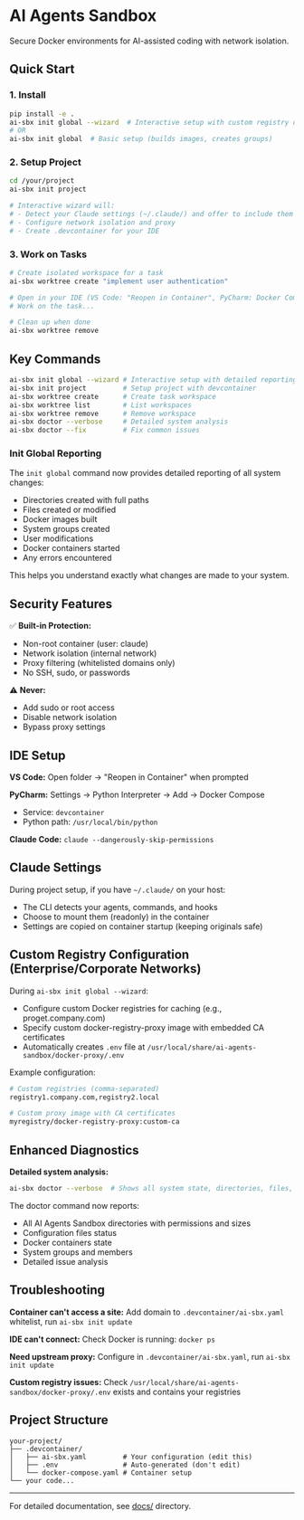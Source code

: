 # AI Agents Sandbox

Secure Docker environments for AI-assisted coding with network isolation.

## Quick Start

### 1. Install
```bash
pip install -e .
ai-sbx init global --wizard  # Interactive setup with custom registry option
# OR
ai-sbx init global  # Basic setup (builds images, creates groups)
```

### 2. Setup Project
```bash
cd /your/project
ai-sbx init project

# Interactive wizard will:
# - Detect your Claude settings (~/.claude/) and offer to include them
# - Configure network isolation and proxy
# - Create .devcontainer for your IDE
```

### 3. Work on Tasks
```bash
# Create isolated workspace for a task
ai-sbx worktree create "implement user authentication"

# Open in your IDE (VS Code: "Reopen in Container", PyCharm: Docker Compose interpreter)
# Work on the task...

# Clean up when done
ai-sbx worktree remove
```

## Key Commands

```bash
ai-sbx init global --wizard # Interactive setup with detailed reporting
ai-sbx init project         # Setup project with devcontainer
ai-sbx worktree create      # Create task workspace
ai-sbx worktree list        # List workspaces
ai-sbx worktree remove      # Remove workspace
ai-sbx doctor --verbose     # Detailed system analysis
ai-sbx doctor --fix         # Fix common issues
```

### Init Global Reporting

The `init global` command now provides detailed reporting of all system changes:
- Directories created with full paths
- Files created or modified
- Docker images built
- System groups created
- User modifications
- Docker containers started
- Any errors encountered

This helps you understand exactly what changes are made to your system.

## Security Features

✅ **Built-in Protection:**
- Non-root container (user: claude)
- Network isolation (internal network)
- Proxy filtering (whitelisted domains only)
- No SSH, sudo, or passwords

⚠️ **Never:**
- Add sudo or root access
- Disable network isolation
- Bypass proxy settings

## IDE Setup

**VS Code:** Open folder → "Reopen in Container" when prompted

**PyCharm:** Settings → Python Interpreter → Add → Docker Compose
- Service: `devcontainer`
- Python path: `/usr/local/bin/python`

**Claude Code:** `claude --dangerously-skip-permissions`

## Claude Settings

During project setup, if you have `~/.claude/` on your host:
- The CLI detects your agents, commands, and hooks
- Choose to mount them (readonly) in the container
- Settings are copied on container startup (keeping originals safe)

## Custom Registry Configuration (Enterprise/Corporate Networks)

During `ai-sbx init global --wizard`:
- Configure custom Docker registries for caching (e.g., proget.company.com)
- Specify custom docker-registry-proxy image with embedded CA certificates
- Automatically creates `.env` file at `/usr/local/share/ai-agents-sandbox/docker-proxy/.env`

Example configuration:
```bash
# Custom registries (comma-separated)
registry1.company.com,registry2.local

# Custom proxy image with CA certificates
myregistry/docker-registry-proxy:custom-ca
```

## Enhanced Diagnostics

**Detailed system analysis:**
```bash
ai-sbx doctor --verbose  # Shows all system state, directories, files, containers
```

The doctor command now reports:
- All AI Agents Sandbox directories with permissions and sizes
- Configuration files status
- Docker containers state
- System groups and members
- Detailed issue analysis

## Troubleshooting

**Container can't access a site:** Add domain to `.devcontainer/ai-sbx.yaml` whitelist, run `ai-sbx init update`

**IDE can't connect:** Check Docker is running: `docker ps`

**Need upstream proxy:** Configure in `.devcontainer/ai-sbx.yaml`, run `ai-sbx init update`

**Custom registry issues:** Check `/usr/local/share/ai-agents-sandbox/docker-proxy/.env` exists and contains your registries

## Project Structure

```
your-project/
├── .devcontainer/
│   ├── ai-sbx.yaml         # Your configuration (edit this)
│   ├── .env                # Auto-generated (don't edit)
│   └── docker-compose.yaml # Container setup
└── your code...
```

---

For detailed documentation, see [docs/](docs/) directory.